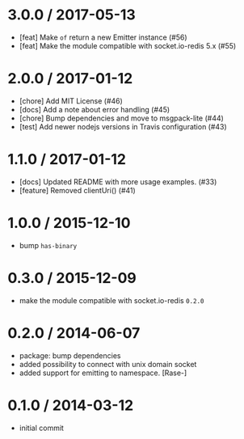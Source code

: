 
3.0.0 / 2017-05-13
==================

  * [feat] Make `of` return a new Emitter instance (#56)
  * [feat] Make the module compatible with socket.io-redis 5.x (#55)

2.0.0 / 2017-01-12
==================

  * [chore] Add MIT License (#46)
  * [docs] Add a note about error handling (#45)
  * [chore] Bump dependencies and move to msgpack-lite (#44)
  * [test] Add newer nodejs versions in Travis configuration (#43)

1.1.0 / 2017-01-12
==================

  * [docs] Updated README with more usage examples. (#33)
  * [feature] Removed clientUri() (#41)

1.0.0 / 2015-12-10
==================

  * bump `has-binary`

0.3.0 / 2015-12-09
==================

  * make the module compatible with socket.io-redis `0.2.0`

0.2.0 / 2014-06-07
==================

 * package: bump dependencies
 * added possibility to connect with unix domain socket
 * added support for emitting to namespace. [Rase-]

0.1.0 / 2014-03-12
==================

 * initial commit
